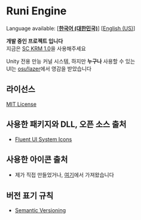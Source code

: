 # Runi Engine

Language available: \[[**한국어 (대한민국)**](README.md)\] \[[English (US)](README-EN.md)\]  

**개발 중인 프로젝트 입니다**  
지금은 [SC KRM 1.0](https://github.com/SimsimhanChobo/SC-KRM-1.0/)을 사용해주세요

Unity 전용 만능 커널 시스템, 하지만 **누구나** 사용할 수 있는  
UI는 [osu!lazer](https://github.com/ppy/osu)에서 영감을 받았습니다

## 라이선스

[MIT License](https://opensource.org/licenses/MIT)

## 사용한 패키지와 DLL, 오픈 소스 출처

- [Fluent UI System Icons](https://github.com/microsoft/fluentui-system-icons)

## 사용한 아이콘 출처

- 제가 직접 만들었거나, [여기](https://github.com/microsoft/fluentui-system-icons)에서 가져왔습니다

## 버전 표기 규칙

- [Semantic Versioning](https://semver.org/)
